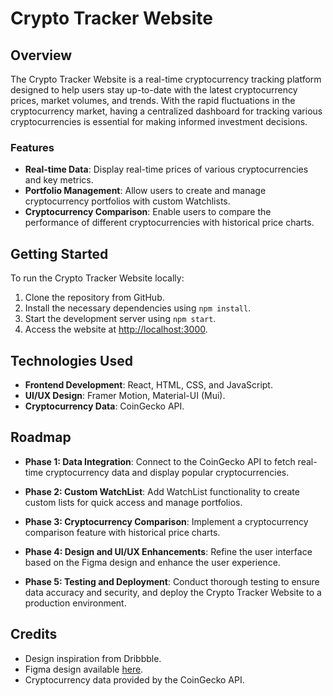 # Crypto Tracker Website

## Overview

The Crypto Tracker Website is a real-time cryptocurrency tracking platform designed to help users stay up-to-date with the latest cryptocurrency prices, market volumes, and trends. With the rapid fluctuations in the cryptocurrency market, having a centralized dashboard for tracking various cryptocurrencies is essential for making informed investment decisions.

### Features

- **Real-time Data**: Display real-time prices of various cryptocurrencies and key metrics.
- **Portfolio Management**: Allow users to create and manage cryptocurrency portfolios with custom Watchlists.
- **Cryptocurrency Comparison**: Enable users to compare the performance of different cryptocurrencies with historical price charts.

## Getting Started

To run the Crypto Tracker Website locally:

1. Clone the repository from GitHub.
2. Install the necessary dependencies using `npm install`.
3. Start the development server using `npm start`.
4. Access the website at [http://localhost:3000](http://localhost:3000).

## Technologies Used

- **Frontend Development**: React, HTML, CSS, and JavaScript.
- **UI/UX Design**: Framer Motion, Material-UI (Mui).
- **Cryptocurrency Data**: CoinGecko API.

## Roadmap

- **Phase 1: Data Integration**: Connect to the CoinGecko API to fetch real-time cryptocurrency data and display popular cryptocurrencies.

- **Phase 2: Custom WatchList**: Add WatchList functionality to create custom lists for quick access and manage portfolios.

- **Phase 3: Cryptocurrency Comparison**: Implement a cryptocurrency comparison feature with historical price charts.

- **Phase 4: Design and UI/UX Enhancements**: Refine the user interface based on the Figma design and enhance the user experience.

- **Phase 5: Testing and Deployment**: Conduct thorough testing to ensure data accuracy and security, and deploy the Crypto Tracker Website to a production environment.

## Credits

- Design inspiration from Dribbble.
- Figma design available [here](https://www.figma.com/file/zHjG17R9K9VI61xm7qRa2l?comments-enabled=1).
- Cryptocurrency data provided by the CoinGecko API.


